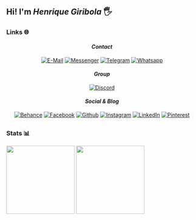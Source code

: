 ## Hi! I'm **_Henrique Giribola_** 🖐️

### Links 🌐

<div align="center">
  
  #### _Contact_
  [![E-Mail](https://img.shields.io/badge/Gmail-D14836?style=for-the-badge&logo=gmail&logoColor=white)](henrique.giribola@gmail.com)
  [![Messenger](https://img.shields.io/badge/Messenger-00B2FF?style=for-the-badge&logo=messenger&logoColor=white)](http://m.me/rick.giribola)
  [![Telegram](https://img.shields.io/badge/Telegram-2CA5E0?style=for-the-badge&logo=telegram&logoColor=white)](http://t.me/henriquegiribola)
  [![Whatsapp](https://img.shields.io/badge/WhatsApp-25D366?style=for-the-badge&logo=whatsapp&logoColor=white)](https://wa.me/5511948003062)
</div>

<div align="center">

  #### _Group_
  [![Discord](https://img.shields.io/badge/Discord-7289DA?style=for-the-badge&logo=discord&logoColor=white)](https://discord.gg/P9Uq4hdzYZ)
</div>

<div align="center">

  #### _Social & Blog_
  [![Behance](https://img.shields.io/badge/-Behance-blue?style=for-the-badge&logo=behance&logoColor=white)](https://www.behance.net/henriqugiribol1)
  [![Facebook](https://img.shields.io/badge/Facebook-1877F2?style=for-the-badge&logo=facebook&logoColor=white)](https://www.facebook.com/rick.giribola/)
  [![Github](https://img.shields.io/badge/GitHub-100000?style=for-the-badge&logo=github&logoColor=white)](https://github.com/HGiribola)
  [![Instagram](https://img.shields.io/badge/Instagram-E4405F?style=for-the-badge&logo=instagram&logoColor=white)](https://www.instagram.com/giribolahenrique/)
  [![LinkedIn](https://img.shields.io/badge/LinkedIn-0077B5?style=for-the-badge&logo=linkedin&logoColor=white)](https://www.linkedin.com/in/henrique-giribola/)
  [![Pinterest](https://aleen42.github.io/badges/src/pinterest.svg)](https://pin.it/5tfyOpp)
</div>


##


### Stats 📊
<div display="flex">
  <img height="180em" src="https://github-readme-stats.vercel.app/api/top-langs/?username=HGiribola&layout=compact&theme=dark&card_width=400&border_radius=12"/>
  <img height="180em" src="https://github-readme-stats.vercel.app/api?username=HGiribola&show_icons=true&theme=dark&card_width=400&border_radius=12"/>
</div>
